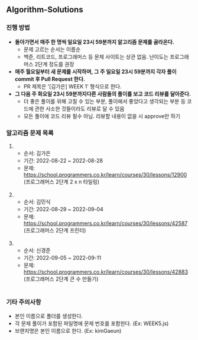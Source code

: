 ## Algorithm-Solutions

### 진행 방법

- <b>돌아가면서 매주 한 명씩 일요일 23시 59분까지 알고리즘 문제를 골라온다. </b>
    - 문제 고르는 순서는 이름순
    - 백준, 리트코드, 프로그래머스 등 문제 사이트는 상관 없음. 난이도는 프로그래머스 2단계 정도를 권장
-  <b>매주 월요일부터 새 문제를 시작하며, 그 주 일요일 23시 59분까지 각자 풀이 commit 후 Pull Request 한다.</b>
    - PR 제목은 '[김가은] WEEK 1' 형식으로 한다. 
- <b>그 다음 주 화요일 23시 59분까지다른 사람들의 풀이를 보고 코드 리뷰를 달아준다.</b>  
    - 더 좋은 풀이를 위해 고칠 수 있는 부분, 풀이에서 좋았다고 생각되는 부분 등 코드에 관한 사소한 것들이라도 리뷰로 달 수 있음
    - 모든 풀이에 코드 리뷰 필수 아님. 리뷰할 내용이 없을 시 approve만 하기

### 알고리즘 문제 목록

1.
    - 순서: 김가은
    - 기간: 2022-08-22 ~ 2022-08-28
    - 문제: https://school.programmers.co.kr/learn/courses/30/lessons/12900 (프로그래머스 2단계 2 x n 타일링)
    </br>

2.
    - 순서: 김민식
    - 기간: 2022-08-29 ~ 2022-09-04
    - 문제: https://school.programmers.co.kr/learn/courses/30/lessons/42587 (프로그래머스 2단계 프린터)
    </br>
    
3.
    - 순서: 신경준
    - 기간: 2022-09-05 ~ 2022-09-11
    - 문제: https://school.programmers.co.kr/learn/courses/30/lessons/42883 (프로그래머스 2단계 큰 수 만들기)
    </br>
    


### 기타 주의사항
- 본인 이름으로 폴더를 생성한다. 
- 각 문제 풀이가 포함된 파일명에 문제 번호를 포함한다. (Ex: WEEK5.js)
- 브랜치명은 본인 이름으로 한다. (Ex: kimGaeun)
